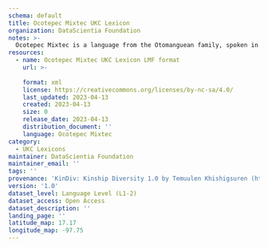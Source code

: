 ```yaml
---
schema: default
title: Ocotepec Mixtec UKC Lexicon
organization: DataScientia Foundation
notes: >-
  Ocotepec Mixtec is a language from the Otomanguean family, spoken in North America. The UKC Lexicon of Ocotepec Mixtec is represented as a lexico-semantic network. It consists of words, word senses, synsets, as well as sense-level and synset-level relationships.
resources:
  - name: Ocotepec Mixtec UKC Lexicon LMF format
    url: >-
      
    format: xml
    license: https://creativecommons.org/licenses/by-nc-sa/4.0/
    last_updated: 2023-04-13
    created: 2023-04-13
    size: 0
    release_date: 2023-04-13
    distribution_document: ''
    language: Ocotepec Mixtec
category:
  - UKC Lexicons
maintainer: DataScientia Foundation
maintainer_email: ''
tags: ''
provenance: 'KinDiv: Kinship Diversity 1.0 by Temuulen Khishigsuren (http://ukc.disi.unitn.it/index.php/kinship/); Princeton WordNet 2.1 by Princeton University (https://wordnet.princeton.edu)'
version: '1.0'
dataset_level: Language Level (L1-2)
dataset_access: Open Access
dataset_description: ''
landing_page: ''
latitude_map: 17.17
longitude_map: -97.75
---
```

